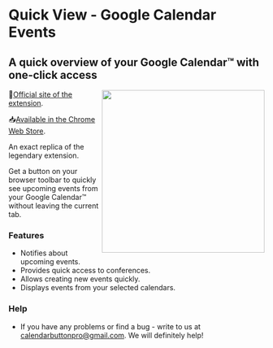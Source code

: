 # Quick View - Google Calendar Events

## A quick overview of your Google Calendar™ with one-click access

<img align="right" width="320" src="https://github.com/calendarbuttonpro/Button-for-Google-Calendar/blob/master/calendar.png">

🏡[Official site of the extension](https://buttonforcalendar.app/).

📥[Available in the Chrome Web Store](https://chrome.google.com/webstore/detail/button-for-google-calenda/lfjnmopldodmmdhddmeacgjnjeakjpki).

An exact replica of the legendary extension.

Get a button on your browser toolbar to quickly see upcoming events from your Google Calendar™ without leaving the current tab.

### Features
* Notifies about upcoming events.
* Provides quick access to conferences.
* Allows creating new events quickly.
* Displays events from your selected calendars.

### Help
* If you have any problems or find a bug - write to us at calendarbuttonpro@gmail.com. We will definitely help!
